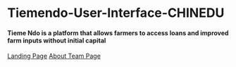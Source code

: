 # Tiemendo-User-Interface-CHINEDU
 #### Tieme Ndo is a platform that allows farmers to access loans and improved farm inputs without initial capital

 [Landing Page](https://tiemendo.netlify.com)
 [About Team Page](https://tiemendo.netlify.com/about.html)